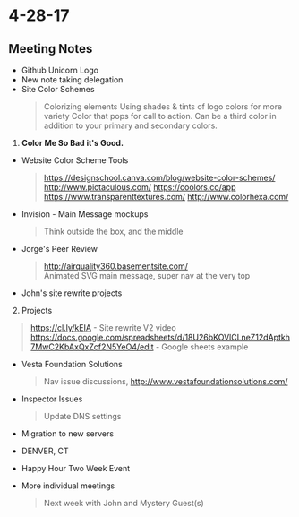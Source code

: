 # 4-28-17

## Meeting Notes
- Github Unicorn Logo
- New note taking delegation
- Site Color Schemes
  > Colorizing elements
  > Using shades & tints of logo colors for more variety
  > Color that pops for call to action.  Can be a third color in addition to your primary and secondary colors.
1. **Color Me So Bad it's Good.**
- Website Color Scheme Tools
  > https://designschool.canva.com/blog/website-color-schemes/
  > http://www.pictaculous.com/
  > https://coolors.co/app
  > https://www.transparenttextures.com/
  > http://www.colorhexa.com/

- Invision - Main Message mockups
  > Think outside the box, and the middle

- Jorge's Peer Review
  > http://airquality360.basementsite.com/<br />
  > Animated SVG main message, super nav at the very top

- John's site rewrite projects
2. Projects 
  > https://cl.ly/kEIA - Site rewrite V2 video
  > https://docs.google.com/spreadsheets/d/18U26bKOVlCLneZ12dAptkh7MwC2KbAxQxZcf2N5YeO4/edit - Google sheets example

- Vesta Foundation Solutions
  > Nav issue discussions, http://www.vestafoundationsolutions.com/

- Inspector Issues
  > Update DNS settings

- Migration to new servers

- DENVER, CT

- Happy Hour Two Week Event

- More individual meetings
  > Next week with John and Mystery Guest(s)
